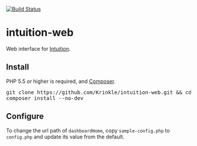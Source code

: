 [![Build Status](https://travis-ci.org/Krinkle/intuition-web.svg?branch=master)](https://travis-ci.org/Krinkle/intuition-web)

# intuition-web

Web interface for [Intuition](https://github.com/Krinkle/intuition).

## Install

PHP 5.5 or higher is required, and [Composer](https://getcomposer.org).

<pre lang="sh">
git clone https://github.com/Krinkle/intuition-web.git && cd integration-web
composer install --no-dev
</pre>


## Configure

To change the url path of `dashboardHome`, copy `sample-config.php` to
`config.php` and update its value from the default.
